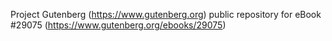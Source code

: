 Project Gutenberg (https://www.gutenberg.org) public repository for eBook #29075 (https://www.gutenberg.org/ebooks/29075)
